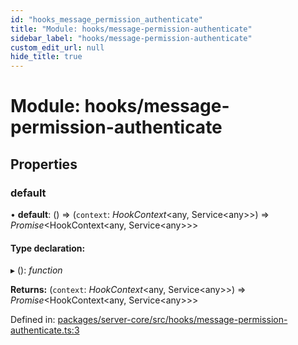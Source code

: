 ```yaml
---
id: "hooks_message_permission_authenticate"
title: "Module: hooks/message-permission-authenticate"
sidebar_label: "hooks/message-permission-authenticate"
custom_edit_url: null
hide_title: true
---
```


# Module: hooks/message-permission-authenticate

## Properties

### default

• **default**: () => (`context`: *HookContext*<any, Service<any\>\>) => *Promise*<HookContext<any, Service<any\>\>\>

#### Type declaration:

▸ (): *function*

**Returns:** (`context`: *HookContext*<any, Service<any\>\>) => *Promise*<HookContext<any, Service<any\>\>\>

Defined in: [packages/server-core/src/hooks/message-permission-authenticate.ts:3](https://github.com/xr3ngine/xr3ngine/blob/65dfcf39a/packages/server-core/src/hooks/message-permission-authenticate.ts#L3)
